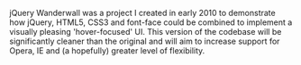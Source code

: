 jQuery Wanderwall was a project I created in early 2010 to demonstrate how jQuery, HTML5, CSS3 and font-face could be combined to implement a visually pleasing 'hover-focused' UI. This version of the codebase will be significantly cleaner than the original and will aim to increase support for Opera, IE and (a hopefully) greater level of flexibility.